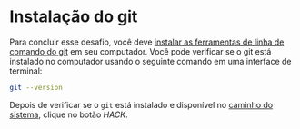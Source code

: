 # Instalação do git

Para concluir esse desafio, você deve [instalar as ferramentas de linha de comando do git](https://git-scm.com/book/en/v2/Getting-Started-Installing-Git) em seu computador. Você pode verificar se o git está instalado no computador usando o seguinte comando em uma interface de terminal:

```bash
git --version
```

Depois de verificar se o `git` está instalado e disponível no [caminho do sistema](https://en.wikipedia.org/wiki/PATH_(variable)), clique no botão *HACK*.
